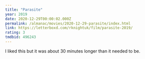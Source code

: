 ```yaml
---
title: "Parasite"
year: 2019
date: 2020-12-29T00:00:02.000Z
permalink: /almanac/movies/2020-12-29-parasite/index.html
link: https://letterboxd.com/rknightuk/film/parasite-2019/
rating: 3
tmdbid: 496243
---
```


I liked this but it was about 30 minutes longer than it needed to be.